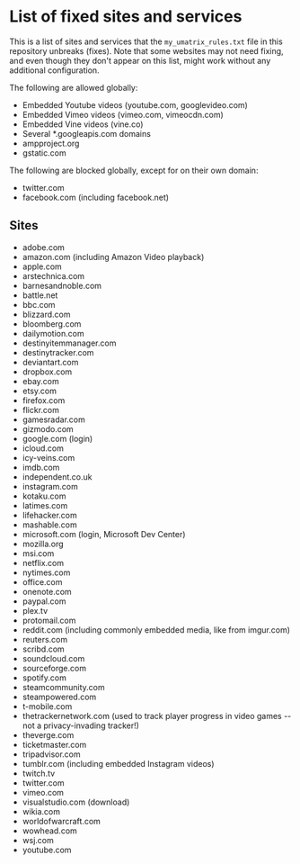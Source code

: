 # List of fixed sites and services
This is a list of sites and services that the `my_umatrix_rules.txt` file in this repository unbreaks (fixes). Note that some websites may not need fixing, and even though they don't appear on this list, might work without any additional configuration.

The following are allowed globally:
- Embedded Youtube videos (youtube.com, googlevideo.com)
- Embedded Vimeo videos (vimeo.com, vimeocdn.com)
- Embedded Vine videos (vine.co)
- Several \*.googleapis.com domains
- ampproject.org
- gstatic.com

The following are blocked globally, except for on their own domain:
- twitter.com
- facebook.com (including facebook.net)

## Sites
- adobe.com
- amazon.com (including Amazon Video playback)
- apple.com
- arstechnica.com
- barnesandnoble.com
- battle.net
- bbc.com
- blizzard.com
- bloomberg.com
- dailymotion.com
- destinyitemmanager.com
- destinytracker.com
- deviantart.com
- dropbox.com
- ebay.com
- etsy.com
- firefox.com
- flickr.com
- gamesradar.com
- gizmodo.com
- google.com (login)
- icloud.com
- icy-veins.com
- imdb.com
- independent.co.uk
- instagram.com
- kotaku.com
- latimes.com
- lifehacker.com
- mashable.com
- microsoft.com (login, Microsoft Dev Center)
- mozilla.org
- msi.com
- netflix.com
- nytimes.com
- office.com
- onenote.com
- paypal.com
- plex.tv
- protomail.com
- reddit.com (including commonly embedded media, like from imgur.com)
- reuters.com
- scribd.com
- soundcloud.com
- sourceforge.com
- spotify.com
- steamcommunity.com 
- steampowered.com
- t-mobile.com
- thetrackernetwork.com (used to track player progress in video games -- not a privacy-invading tracker!)
- theverge.com
- ticketmaster.com
- tripadvisor.com
- tumblr.com (including embedded Instagram videos)
- twitch.tv
- twitter.com
- vimeo.com
- visualstudio.com (download)
- wikia.com
- worldofwarcraft.com
- wowhead.com
- wsj.com
- youtube.com
